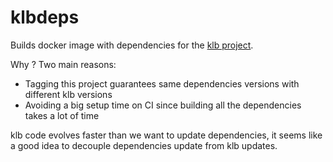 # klbdeps

Builds docker image with dependencies for the
[klb project](https://github.com/NeowayLabs/klb).

Why ? Two main reasons:

* Tagging this project guarantees same dependencies versions with different klb versions
* Avoiding a big setup time on CI since building all the dependencies takes a lot of time

klb code evolves faster than we want to update dependencies, it seems
like a good idea to decouple dependencies update from klb updates.
